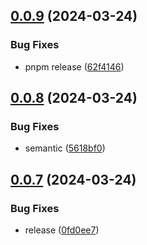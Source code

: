 ## [0.0.9](https://github.com/reslear/dotlottie-player-core/compare/v0.0.8...v0.0.9) (2024-03-24)


### Bug Fixes

* pnpm release ([62f4146](https://github.com/reslear/dotlottie-player-core/commit/62f41464c014b017f3f86c2c084ee2ceda73d730))

## [0.0.8](https://github.com/reslear/dotlottie-player-core/compare/v0.0.7...v0.0.8) (2024-03-24)


### Bug Fixes

* semantic ([5618bf0](https://github.com/reslear/dotlottie-player-core/commit/5618bf0f6ae0b6ed3bbd67ca6e9ff1819e7b525e))

## [0.0.7](https://github.com/reslear/dotlottie-player-core/compare/v0.0.6...v0.0.7) (2024-03-24)


### Bug Fixes

* release ([0fd0ee7](https://github.com/reslear/dotlottie-player-core/commit/0fd0ee7ba64b2c49bc83ba06d18e54d1e1005bd1))

